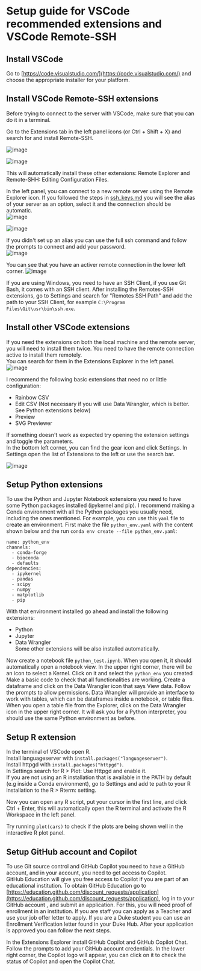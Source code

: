 # Setup guide for VSCode recommended extensions and VSCode Remote-SSH

## Install VSCode

Go to [https://code.visualstudio.com/](https://code.visualstudio.com/) and choose the appropriate installer for your platform.

## Install VSCode Remote-SSH extensions

Before trying to connect to the server with VSCode, make sure that you can do it in a terminal.  

Go to the Extensions tab in the left panel icons (or Ctrl + Shift + X) and search for and install Remote-SSH. 

![image](https://github.com/user-attachments/assets/8fbf78b1-4a63-4394-a4c3-6da40ec16565)

![image](https://github.com/user-attachments/assets/5a27453a-0b36-4c1e-a281-b2400700046f)

This will automatically install these other extensions: Remote Explorer and Remote-SHH: Editing Configuration Files.  

In the left panel, you can connect to a new remote server using the Remote Explorer icon. If you followed the steps in [ssh_keys.md](https://github.com/magwenelab/CodeStarterKit/blob/main/ssh_keys.md) 
you will see the alias of your server as an option, select it and the connection should be automatic.  
![image](https://github.com/user-attachments/assets/218ff023-316e-4252-829a-e44af1c5fc3c)

![image](https://github.com/user-attachments/assets/d5cf0863-0f43-4677-9a58-4a8f837b6c46)

If you didn't set up an alias you can use the full ssh command and follow the prompts to connect and add your password.  
![image](https://github.com/user-attachments/assets/f68fc0c7-f23c-4d2f-af87-5cbd5c4519b6)

You can see that you have an activer remote connection in the lower left corner. 
![image](https://github.com/user-attachments/assets/b0eba5e3-8754-4bad-99c5-290da6c98f92)


If you are using Windows, you need to have an SSH Client, if you use Git Bash, it comes with an SSH client. After installing the Remotes-SSH extensions, 
go to Settings and search for "Remotes SSH Path" and add the path to your SSH Client, for example `C:\Program Files\Git\usr\bin\ssh.exe`.  

## Install other VSCode extensions

If you need the extensions on both the local machine and the remote server, you will need to install them twice. 
You need to have the remote connection active to install them remotely.    
You can search for them in the Extensions Explorer in the left panel.
![image](https://github.com/user-attachments/assets/a3d2e118-602b-44b3-b6e2-8e83db2c8481)

I recommend the following basic extensions that need no or little configuration:  

* Rainbow CSV
* Edit CSV (Not necessary if you will use Data Wrangler, which is better. See Python extensions below)  
* Preview  
* SVG Previewer

If something doesn't work as expected try opening the extension settings and toggle the parameters.  
In the bottom left corner, you can find the gear icon and click Settings. In Settings open the list of Extensions to the left 
or use the search bar.

![image](https://github.com/user-attachments/assets/7bc1c20f-de7c-4eda-816c-dd2ec7435ba4)


## Setup Python extensions

To use the Python and Jupyter Notebook extensions you need to have some Python packages installed (ipykernel and pip). 
I recommend making a Conda environment with all the Python packages you usually need, including the ones mentioned. 
For example, you can use this `yaml` file to create an environment. First make the file `python_env.yaml` 
with the content shown below and the run `conda env create --file python_env.yaml`:
```
name: python_env
channels:
  - conda-forge
  - bioconda
  - defaults
dependencies:
  - ipykernel
  - pandas
  - scipy
  - numpy
  - matplotlib
  - pip
```

With that environment installed go ahead and install the following extensions:
* Python  
* Jupyter  
* Data Wrangler  
Some other extensions will be also installed automatically.

Now create a notebook file `python_test.ipynb`. When you open it, it should automatically open a notebook view.
In the upper right corner, there will be an icon to select a Kernel. Click on it and select the `python_env` you created 
Make a basic code to check that all functionalities are working. Create a dataframe and click on the Data Wrangler icon 
that says View data. Follow the prompts to allow permissions. 
Data Wrangler will provide an interface to work with tables, which can be dataframes inside a notebook, or table files. 
When you open a table file from the Explorer, click on the Data Wrangler icon in the upper right corner. It will ask you for a
Python interpreter, you should use the same Python environment as before. 

## Setup R extension

In the terminal of VSCode open R.  
Install languageserver with `install.packages("languageserver")`.  
Install httpgd with `install.packages("httpgd")`.   
In Settings search for R > Plot: Use Httpgd and enable it.  
If you are not using an R installation that is available in the PATH by default (e.g inside a Conda environment), go to 
Settings and add te path to your R installation to the R > Rterm:<OS> setting.

Now you can open any R script, put your cursor in the first line, and click Ctrl + Enter, 
this will automatically open the R terminal and activate the R Workspace in the left panel.  

Try running `plot(cars)` to check if the plots are being shown well in the interactive R plot panel.  


## Setup GitHub account and Copilot

To use Git source control and GitHub Copilot you need to have a GitHub account, and in your account, you need to get access to Copilot.  
GitHub Education will give you free access to Copilot if you are part of an educational institution. To obtain GitHub Education go to 
[https://education.github.com/discount_requests/application](https://education.github.com/discount_requests/application), log in to your GitHub account , 
and submit an application. For this, you will need proof of enrollment in an institution. If you are staff you can apply as a Teacher and use your job offer letter to apply. 
If you are a Duke student you can use an Enrollment Verification letter found in your Duke Hub. 
After your application is approved you can follow the next steps.  

In the Extensions Explorer install GitHub Copilot and GitHub Copilot Chat. Follow the prompts to add your GitHub account credentials. 
In the lower right corner, the Copilot logo will appear, you can click on it to check the status of Copilot and open the Copilot Chat.  



